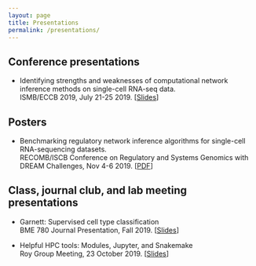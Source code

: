 ```yaml
---
layout: page
title: Presentations
permalink: /presentations/
---
```


## Conference presentations
- Identifying strengths and weaknesses of computational network inference methods
on single-cell RNA-seq data.  
ISMB/ECCB 2019, July 21-25 2019. [[Slides](/assets/pdfs/ISMB2019_StoneRegSys.pdf)]

## Posters

- Benchmarking regulatory network inference algorithms for single-cell
RNA-sequencing datasets.  
RECOMB/ISCB Conference on Regulatory and Systems Genomics with DREAM Challenges, Nov 4-6 2019. [[PDF](/assets/pdfs/RSGDream2019_Benchmarking.pdf)]
<!---
![alt text](/assets/images/RSGDream2019_Benchmarking.png){:class="img-responsive"}  
--->

## Class, journal club, and lab meeting presentations
- Garnett: Supervised cell type classification  
BME 780 Journal Presentation, Fall 2019. [[Slides](/assets/pdfs/20191016_BME780_Garnett.pdf)]

- Helpful HPC tools: Modules, Jupyter, and Snakemake  
Roy Group Meeting, 23 October 2019. [[Slides](/assets/pdfs/20191023_RoyGroup_Snakemake.pdf)]


